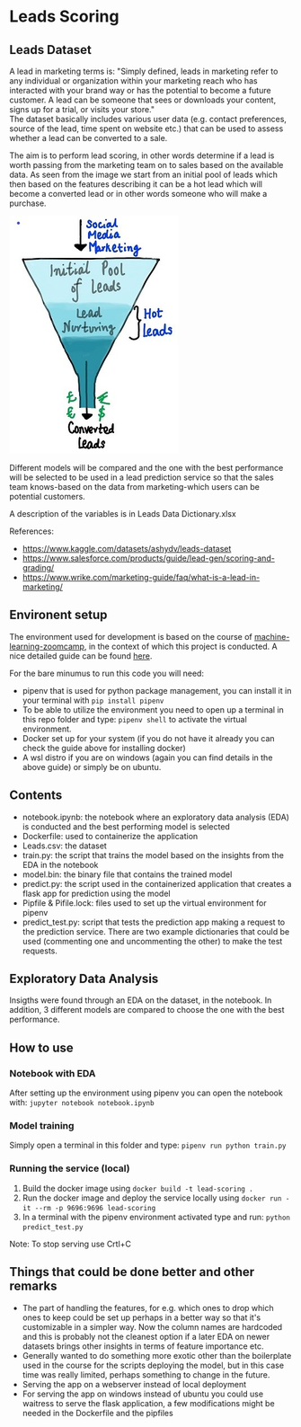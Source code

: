 # Leads Scoring

## Leads Dataset
A lead in marketing terms is: "Simply defined, leads in marketing refer to any individual or organization within your marketing reach who has interacted with your brand way or has the potential to become a future customer. A lead can be someone that sees or downloads your content, signs up for a trial, or visits your store."  
The dataset basically includes various user data (e.g. contact preferences, source of the lead, time spent on website etc.) that can be used to assess whether a lead can be converted to a sale.

The aim is to perform lead scoring, in other words determine if a lead is worth passing from the marketing team on to sales based on the available data. As seen from the image we start from an initial pool of leads which then based on the features describing it can be a hot lead which will become a converted lead or in other words someone who will make a purchase.


![Image](image.jpg)

Different models will be compared and the one with the best performance will be selected to be used in a lead prediction service so that the sales team knows-based on the data from marketing-which users can be potential customers. 


A description of the variables is in Leads Data Dictionary.xlsx

References:
- https://www.kaggle.com/datasets/ashydv/leads-dataset
- https://www.salesforce.com/products/guide/lead-gen/scoring-and-grading/
- https://www.wrike.com/marketing-guide/faq/what-is-a-lead-in-marketing/

## Environent setup
The environment used for development is based on the course of [machine-learning-zoomcamp](https://github.com/DataTalksClub/machine-learning-zoomcamp), in the context of which this project is conducted. A nice detailed guide can be found [here](https://github.com/MemoonaTahira/MLZoomcamp2022/blob/main/Notes/Week_5-flask_and_docker_for_deployment/readme.md).

For the bare minumus to run this code you will need:
- pipenv that is used for python package management, you can install it in your terminal with `pip install pipenv`
- To be able to utilize the environment you need to open up a terminal in this repo folder and type: `pipenv shell` to activate the virtual environment.
- Docker set up for your system (if you do not have it already you can check the guide above for installing docker)
- A wsl distro if you are on windows (again you can find details in the above guide) or simply be on ubuntu. 
  
## Contents
- notebook.ipynb: the notebook where an exploratory data analysis (EDA) is conducted and the best performing model is selected
- Dockerfile: used to containerize the application
- Leads.csv: the dataset
- train.py: the script that trains the model based on the insights from the EDA in the notebook
- model.bin: the binary file that contains the trained model
- predict.py: the script used in the containerized application that creates a flask app for prediction using the model
- Pipfile & Pifile.lock: files used to set up the virtual environment for pipenv
- predict_test.py: script that tests the prediction app making a request to the prediction service. There are two example dictionaries that could be used (commenting one and uncommenting the other) to make the test requests.

## Exploratory Data Analysis
Insigths were found through an EDA on the dataset, in the notebook. In addition, 3 different models are compared to choose the one with the best performance.

## How to use
### Notebook with EDA
  After setting up the environment using pipenv you can open the notebook with: `jupyter notebook notebook.ipynb`
### Model training
  Simply open a terminal in this folder and type: `pipenv run python train.py`
### Running the service (local)
1. Build the docker image using `docker build -t lead-scoring .`
2. Run the docker image and deploy the service locally using `docker run -it --rm -p 9696:9696 lead-scoring`
3. In a terminal with the pipenv environment activated type and run: `python predict_test.py`

Note: To stop serving use Crtl+C

## Things that could be done better and other remarks
- The part of handling the features, for e.g. which ones to drop which ones to keep could be set up perhaps in a better way so that it's customizable in a simpler way. Now the column names are hardcoded and this is probably not the cleanest option if a later EDA on newer datasets brings other insights in terms of feature importance etc.
- Generally wanted to do something more exotic other than the boilerplate used in the course for the scripts deploying the model, but in this case time was really limited, perhaps something to change in the future.
- Serving the app on a webserver instead of local deployment
- For serving the app on windows instead of ubuntu you could use waitress to serve the flask application, a few modifications might be needed in the Dockerfile and the pipfiles
